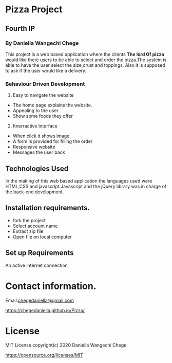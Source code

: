 # Pizza Project
## Fourth IP 
### By Daniella Wangechi Chege

This project is a web based application where the clients **The lord Of pizza** would like there users to be able to select and order the pizza.The system is able to have the user select the size,crust and toppings. Also it is supposed to ask if the user would like a delivery.

### Behaviour Driven Development
1. Easy to navigate the website
  - The home page explains the website.
  - Appealing to the user
  - Show some foods they offer
2. Itnerractive Interface
- When click it shows image.
- A form is provided for filling the order
- Responsive website
- Messages the user back
## Technologies Used
In the making of this web based application the languages used were HTML,CSS and javascript.Javascript and the jQuery library was in charge of the back-end development.
## Installation requirements.
- fork the project
- Select account name
- Extract zip file
- Open file on local computer

## Set up Requirements
An active internet connection

# Contact information.
Email:chegedaniella@gmail.com

https://chegedaniella.github.io/Pizza/

# License
MIT License
copyright(c) 2020 Daniella Wangechi Chege

https://opensource.org/licenses/MIT




